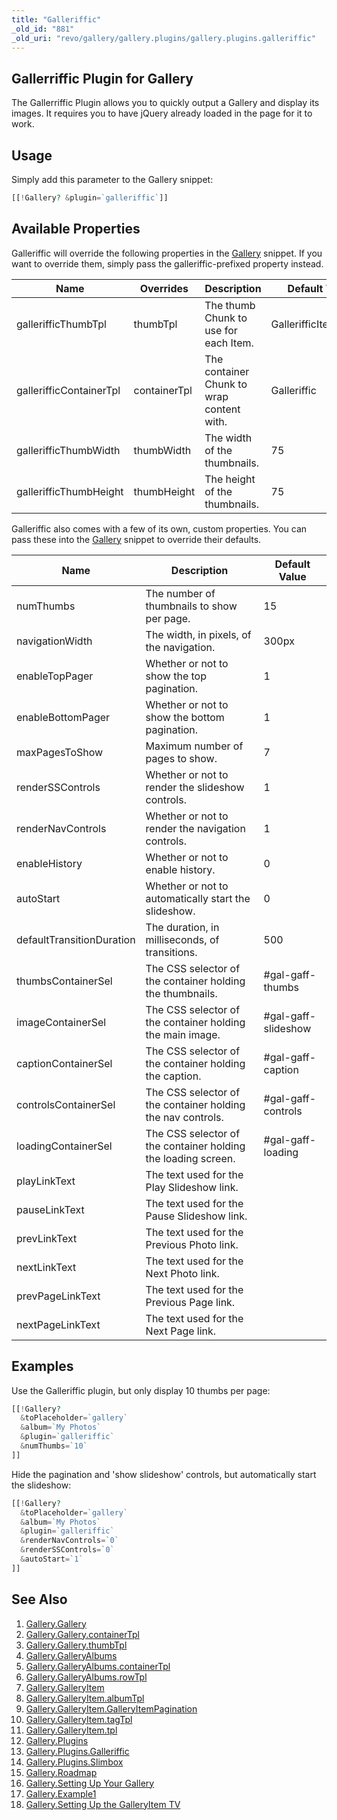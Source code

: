 ```yaml
---
title: "Galleriffic"
_old_id: "881"
_old_uri: "revo/gallery/gallery.plugins/gallery.plugins.galleriffic"
---
```


## Gallerriffic Plugin for Gallery

 The Gallerriffic Plugin allows you to quickly output a Gallery and display its images. It requires you to have jQuery already loaded in the page for it to work.

## Usage

 Simply add this parameter to the Gallery snippet:

 ``` php 
[[!Gallery? &plugin=`galleriffic`]]
```

## Available Properties

 Galleriffic will override the following properties in the [Gallery](extras/gallery "Gallery") snippet. If you want to override them, simply pass the galleriffic-prefixed property instead.

 | Name                    | Overrides    | Description                               | Default Value        |
 | ----------------------- | ------------ | ----------------------------------------- | -------------------- |
 | gallerifficThumbTpl     | thumbTpl     | The thumb Chunk to use for each Item.     | GallerifficItemThumb |
 | gallerifficContainerTpl | containerTpl | The container Chunk to wrap content with. | Galleriffic          |
 | gallerifficThumbWidth   | thumbWidth   | The width of the thumbnails.              | 75                   |
 | gallerifficThumbHeight  | thumbHeight  | The height of the thumbnails.             | 75                   |

 Galleriffic also comes with a few of its own, custom properties. You can pass these into the [Gallery](extras/gallery "Gallery") snippet to override their defaults.

 | Name                      | Description                                                   | Default Value       |
 | ------------------------- | ------------------------------------------------------------- | ------------------- |
 | numThumbs                 | The number of thumbnails to show per page.                    | 15                  |
 | navigationWidth           | The width, in pixels, of the navigation.                      | 300px               |
 | enableTopPager            | Whether or not to show the top pagination.                    | 1                   |
 | enableBottomPager         | Whether or not to show the bottom pagination.                 | 1                   |
 | maxPagesToShow            | Maximum number of pages to show.                              | 7                   |
 | renderSSControls          | Whether or not to render the slideshow controls.              | 1                   |
 | renderNavControls         | Whether or not to render the navigation controls.             | 1                   |
 | enableHistory             | Whether or not to enable history.                             | 0                   |
 | autoStart                 | Whether or not to automatically start the slideshow.          | 0                   |
 | defaultTransitionDuration | The duration, in milliseconds, of transitions.                | 500                 |
 | thumbsContainerSel        | The CSS selector of the container holding the thumbnails.     | #gal-gaff-thumbs    |
 | imageContainerSel         | The CSS selector of the container holding the main image.     | #gal-gaff-slideshow |
 | captionContainerSel       | The CSS selector of the container holding the caption.        | #gal-gaff-caption   |
 | controlsContainerSel      | The CSS selector of the container holding the nav controls.   | #gal-gaff-controls  |
 | loadingContainerSel       | The CSS selector of the container holding the loading screen. | #gal-gaff-loading   |
 | playLinkText              | The text used for the Play Slideshow link.                    |
 | pauseLinkText             | The text used for the Pause Slideshow link.                   |
 | prevLinkText              | The text used for the Previous Photo link.                    |
 | nextLinkText              | The text used for the Next Photo link.                        |
 | prevPageLinkText          | The text used for the Previous Page link.                     |
 | nextPageLinkText          | The text used for the Next Page link.                         |

## Examples

 Use the Galleriffic plugin, but only display 10 thumbs per page:

 ``` php 
[[!Gallery?
   &toPlaceholder=`gallery`
   &album=`My Photos`
   &plugin=`galleriffic`
   &numThumbs=`10`
]]
```

 Hide the pagination and 'show slideshow' controls, but automatically start the slideshow:

 ``` php 
[[!Gallery?
   &toPlaceholder=`gallery`
   &album=`My Photos`
   &plugin=`galleriffic`
   &renderNavControls=`0`
   &renderSSControls=`0`
   &autoStart=`1`
]]
```

## See Also

1. [Gallery.Gallery](extras/gallery/gallery.gallery)
  1. [Gallery.Gallery.containerTpl](extras/gallery/gallery.gallery/gallery.gallery.containertpl)
  2. [Gallery.Gallery.thumbTpl](extras/gallery/gallery.gallery/gallery.gallery.thumbtpl)
2. [Gallery.GalleryAlbums](extras/gallery/gallery.galleryalbums)
  1. [Gallery.GalleryAlbums.containerTpl](extras/gallery/gallery.galleryalbums/gallery.galleryalbums.containertpl)
  2. [Gallery.GalleryAlbums.rowTpl](extras/gallery/gallery.galleryalbums/gallery.galleryalbums.rowtpl)
3. [Gallery.GalleryItem](extras/gallery/gallery.galleryitem)
  1. [Gallery.GalleryItem.albumTpl](extras/gallery/gallery.galleryitem/gallery.galleryitem.albumtpl)
  2. [Gallery.GalleryItem.GalleryItemPagination](extras/gallery/gallery.galleryitem/gallery.galleryitem.galleryitempagination)
  3. [Gallery.GalleryItem.tagTpl](extras/gallery/gallery.galleryitem/gallery.galleryitem.tagtpl)
  4. [Gallery.GalleryItem.tpl](extras/gallery/gallery.galleryitem/gallery.galleryitem.tpl)
4. [Gallery.Plugins](extras/gallery/gallery.plugins)
  1. [Gallery.Plugins.Galleriffic](extras/gallery/gallery.plugins/gallery.plugins.galleriffic)
  2. [Gallery.Plugins.Slimbox](extras/gallery/gallery.plugins/gallery.plugins.slimbox)
5. [Gallery.Roadmap](extras/gallery/gallery.roadmap)
6. [Gallery.Setting Up Your Gallery](extras/gallery/gallery.setting-up-your-gallery)
7. [Gallery.Example1](extras/gallery/gallery.example1)
8. [Gallery.Setting Up the GalleryItem TV](extras/gallery/gallery.setting-up-the-galleryitem-tv)